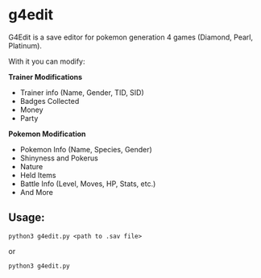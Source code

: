 # g4edit
G4Edit is a save editor for pokemon generation 4 games (Diamond, Pearl, Platinum).

With it you can modify:

**Trainer Modifications**
* Trainer info (Name, Gender, TID, SID)
* Badges Collected
* Money
* Party

**Pokemon Modification**
* Pokemon Info (Name, Species, Gender)
* Shinyness and Pokerus
* Nature
* Held Items
* Battle Info (Level, Moves, HP, Stats, etc.)
* And More

## Usage:
`python3 g4edit.py <path to .sav file>`

or

`python3 g4edit.py`
